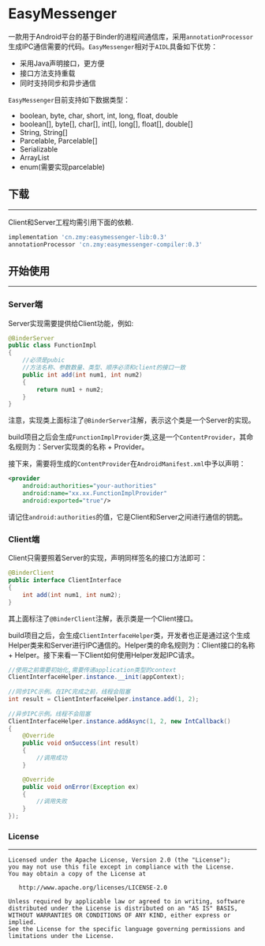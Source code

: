 EasyMessenger
======

一款用于Android平台的基于Binder的进程间通信库，采用`annotationProcessor`生成IPC通信需要的代码。`EasyMessenger`相对于`AIDL`具备如下优势：

- 采用Java声明接口，更方便
- 接口方法支持重载
- 同时支持同步和异步通信

`EasyMessenger`目前支持如下数据类型：

- boolean, byte, char, short, int, long, float, double
- boolean[], byte[], char[], int[], long[], float[], double[]
- String, String[]
- Parcelable, Parcelable[]
- Serializable
- ArrayList
- enum(需要实现parcelable)

## 下载
--------

Client和Server工程均需引用下面的依赖.

```gradle
implementation 'cn.zmy:easymessenger-lib:0.3'
annotationProcessor 'cn.zmy:easymessenger-compiler:0.3'
```

## 开始使用
--------

### Server端

Server实现需要提供给Client功能，例如:

```java
@BinderServer
public class FunctionImpl
{
    //必须是pubic
    //方法名称、参数数量、类型、顺序必须和client的接口一致
    public int add(int num1, int num2)
    {
        return num1 + num2;
    }
}
```

注意，实现类上面标注了`@BinderServer`注解，表示这个类是一个Server的实现。

build项目之后会生成`FunctionImplProvider`类,这是一个`ContentProvider`，其命名规则为：Server实现类的名称 + Provider。

接下来，需要将生成的`ContentProvider`在`AndroidManifest.xml`中予以声明：

```xml
<provider
    android:authorities="your-authorities"
    android:name="xx.xx.FunctionImplProvider"
    android:exported="true"/>
```

请记住`android:authorities`的值，它是Client和Server之间进行通信的钥匙。

### Client端

Client只需要照着Server的实现，声明同样签名的接口方法即可：

```java
@BinderClient
public interface ClientInterface
{
    int add(int num1, int num2);
}
```

其上面标注了`@BinderClient`注解，表示类是一个Client接口。

build项目之后，会生成`ClientInterfaceHelper`类，开发者也正是通过这个生成Helper类来和Server进行IPC通信的。Helper类的命名规则为：Client接口的名称 + Helper。接下来看一下Client如何使用Helper发起IPC请求。

```java
//使用之前需要初始化,需要传递application类型的context
ClientInterfaceHelper.instance.__init(appContext);
    
//同步IPC示例。在IPC完成之前，线程会阻塞
int result = ClientInterfaceHelper.instance.add(1, 2);
    
//异步IPC示例。线程不会阻塞
ClientInterfaceHelper.instance.addAsync(1, 2, new IntCallback()
{
    @Override
    public void onSuccess(int result)
    {
        //调用成功
    }

    @Override
    public void onError(Exception ex)
    {
        //调用失败
    }
});
```

### License
-------

    Licensed under the Apache License, Version 2.0 (the "License");
    you may not use this file except in compliance with the License.
    You may obtain a copy of the License at

       http://www.apache.org/licenses/LICENSE-2.0

    Unless required by applicable law or agreed to in writing, software
    distributed under the License is distributed on an "AS IS" BASIS,
    WITHOUT WARRANTIES OR CONDITIONS OF ANY KIND, either express or implied.
    See the License for the specific language governing permissions and
    limitations under the License.
